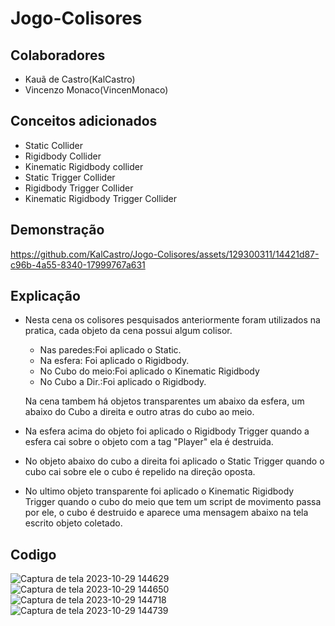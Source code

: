 # Jogo-Colisores
## Colaboradores

- Kauã de Castro(KalCastro)
- Vincenzo Monaco(VincenMonaco)

## Conceitos adicionados
- Static Collider
- Rigidbody Collider
- Kinematic Rigidbody collider
- Static Trigger Collider
- Rigidbody Trigger Collider
- Kinematic Rigidbody Trigger Collider

## Demonstração

https://github.com/KalCastro/Jogo-Colisores/assets/129300311/14421d87-c96b-4a55-8340-17999767a631

## Explicação

- Nesta cena os colisores pesquisados anteriormente foram utilizados na pratica, cada objeto da cena possui algum colisor.
   
    - Nas paredes:Foi aplicado o Static.
    - Na esfera: Foi aplicado o Rigidbody.
    - No Cubo do meio:Foi aplicado o Kinematic Rigidbody
    - No Cubo a Dir.:Foi aplicado o Rigidbody.
    
  Na cena tambem há objetos transparentes um abaixo da esfera, um abaixo do Cubo a direita e outro atras do cubo ao meio.

- Na esfera acima do objeto foi aplicado o Rigidbody Trigger quando a esfera cai sobre o objeto com a tag "Player" ela é destruida.

- No objeto abaixo do cubo a direita foi aplicado o Static Trigger quando o cubo cai sobre ele o cubo é repelido na direção oposta.

- No ultimo objeto transparente foi aplicado o Kinematic Rigidbody Trigger quando o cubo do meio que tem um script de movimento passa por ele, o cubo é destruido e aparece uma mensagem abaixo na tela escrito objeto coletado.

## Codigo

![Captura de tela 2023-10-29 144629](https://github.com/KalCastro/Jogo-Colisores/assets/129300311/9b7f1c1f-b79c-4f59-9d03-67c794ac68a6)
![Captura de tela 2023-10-29 144650](https://github.com/KalCastro/Jogo-Colisores/assets/129300311/6800c16f-b357-48c7-a029-e7a373a4e726)
![Captura de tela 2023-10-29 144718](https://github.com/KalCastro/Jogo-Colisores/assets/129300311/8ce0f61c-ade5-4821-9d2d-fb4d8a23a1b0)
![Captura de tela 2023-10-29 144739](https://github.com/KalCastro/Jogo-Colisores/assets/129300311/0151f23d-9828-41c0-8877-69401ca6b837)
